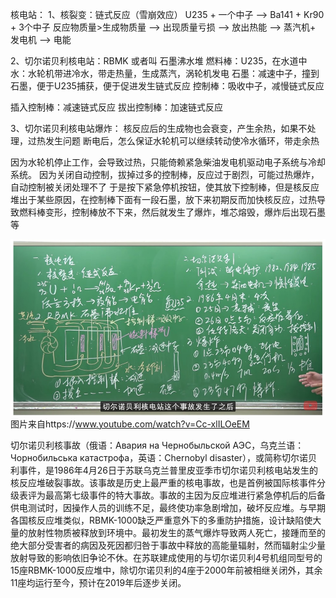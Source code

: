 核电站：
1、核裂变：链式反应（雪崩效应）
U235 + 一个中子 -->  Ba141 +  Kr90 +  3个中子
反应物质量>生成物质量 -->  出现质量亏损 -->  放出热能 -->  蒸汽机+ 发电机 -->  电能


2、切尔诺贝利核电站：RBMK  或者叫 石墨沸水堆
燃料棒：U235，在水道中
水：水轮机带进冷水，带走热量，生成蒸汽，涡轮机发电
石墨：减速中子，撞到石墨，便于U235捕获，便于促进发生链式反应
控制棒：吸收中子，减慢链式反应


插入控制棒：减速链式反应
拔出控制棒：加速链式反应


3、切尔诺贝利核电站爆炸：
核反应后的生成物也会衰变，产生余热，如果不处理，过热发生问题
断电后，怎么保证水轮机可以继续转动使冷水循环，带走余热

因为水轮机停止工作，会导致过热，只能倚赖紧急柴油发电机驱动电子系统与冷却系统。
因为关闭自动控制，拔掉过多的控制棒，反应过于剧烈，可能过热爆炸，自动控制被关闭处理不了
于是按下紧急停机按钮，使其放下控制棒，但是核反应堆出于某些原因，在控制棒下面有一段石墨，放下来初期反而加快核反应，过热导致燃料棒变形，控制棒放不下来，然后就发生了爆炸，堆芯熔毁，爆炸后出现石墨等



![核电站原理和切尔诺贝利核电站](images/ChernobylDisaster.jpg "ReferencePicture")
图片来自https://www.youtube.com/watch?v=Cc-xlILOeEM


切尔诺贝利核事故（俄语：Авария на Чернобыльской АЭС，乌克兰语：Чорнобильська катастрофа，英语：Chernobyl disaster），或简称切尔诺贝利事件，是1986年4月26日于苏联乌克兰普里皮亚季市切尔诺贝利核电站发生的核反应堆破裂事故。该事故是历史上最严重的核电事故，也是首例被国际核事件分级表评为最高第七级事件的特大事故。事故的主因为反应堆进行紧急停机后的后备供电测试时，因操作人员的训练不足，最终使功率急剧增加，破坏反应堆。与早期各国核反应堆类似，RBMK-1000缺乏严重意外下的多重防护措施，设计缺陷使大量的放射性物质被释放到环境中。最初发生的蒸气爆炸导致两人死亡，接踵而至的绝大部分受害者的病因及死因都归咎于事故中释放的高能量辐射，然而辐射尘少量放射导致的影响依旧争论不休。在苏联建成使用的与切尔诺贝利4号机组同型号的15座RBMK-1000反应堆中，除切尔诺贝利的4座于2000年前被相继关闭外，其余11座均运行至今，预计在2019年后逐步关闭。





